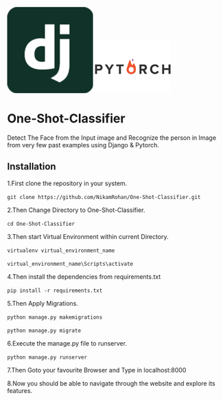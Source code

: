 <img src="images/Django_logo.png">
<img src="images/Pytorch_logo.png">

# One-Shot-Classifier
Detect The Face from the Input image and Recognize the person in Image from very few past examples using Django & Pytorch.

## Installation

1.First clone the repository in your system.

`git clone https://github.com/NikamRohan/One-Shot-Classifier.git`

2.Then Change Directory to One-Shot-Classifier.

`cd One-Shot-Classifier`

3.Then start Virtual Environment within current Directory.

`virtualenv virtual_environment_name`

`virtual_environment_name\Scripts\activate`

4.Then install the dependencies from requirements.txt

`pip install -r requirements.txt`

5.Then Apply Migrations.

`python manage.py makemigrations`

`python manage.py migrate`

6.Execute the manage.py file to runserver.

`python manage.py runserver`

7.Then Goto your favourite Browser and Type in localhost:8000

8.Now you should be able to navigate through the website and explore its features.

